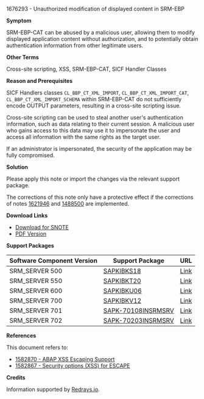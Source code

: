 1676293 - Unauthorized modification of displayed content in SRM-EBP

**Symptom**

SRM-EBP-CAT can be abused by a malicious user, allowing them to modify displayed application content without authorization, and to potentially obtain authentication information from other legitimate users.

**Other Terms**

Cross-site scripting, XSS, SRM-EBP-CAT, SICF Handler Classes

**Reason and Prerequisites**

SICF Handlers classes `CL_BBP_CT_XML_IMPORT`, `CL_BBP_CT_XML_IMPORT_CAT`, `CL_BBP_CT_XML_IMPORT_SCHEMA` within SRM-EBP-CAT do not sufficiently encode OUTPUT parameters, resulting in a cross-site scripting issue.

Cross-site scripting can be used to steal another user's authentication information, such as data relating to their current session. A malicious user who gains access to this data may use it to impersonate the user and access all information with the same rights as the target user.

If an administrator is impersonated, the security of the application may be fully compromised.

**Solution**

Please apply this note or import the changes via the relevant support package.

The corrections of this note only have a protective effect if the corrections of notes [1621946](https://me.sap.com/notes/1621946) and [1488500](https://me.sap.com/notes/1488500) are implemented.

**Download Links**

- [Download for SNOTE](https://notesdownloads.sap.com/note/0040000009954142017)
- [PDF Version](https://userapps.support.sap.com/sap/support/sfm/notes/print/0001676293?language=en-US&token=843A2448B60BFC67E34AAB4F1771104B)

**Support Packages**

| Software Component Version | Support Package | URL |
|----------------------------|-----------------|-----|
| SRM_SERVER 500             | [SAPKIBKS18](https://me.sap.com/supportpackage/SAPKIBKS18) | [Link](https://me.sap.com/supportpackage/SAPKIBKS18) |
| SRM_SERVER 550             | [SAPKIBKT20](https://me.sap.com/supportpackage/SAPKIBKT20) | [Link](https://me.sap.com/supportpackage/SAPKIBKT20) |
| SRM_SERVER 600             | [SAPKIBKU06](https://me.sap.com/supportpackage/SAPKIBKU06) | [Link](https://me.sap.com/supportpackage/SAPKIBKU06) |
| SRM_SERVER 700             | [SAPKIBKV12](https://me.sap.com/supportpackage/SAPKIBKV12) | [Link](https://me.sap.com/supportpackage/SAPKIBKV12) |
| SRM_SERVER 701             | [SAPK-70108INSRMSRV](https://me.sap.com/supportpackage/SAPK-70108INSRMSRV) | [Link](https://me.sap.com/supportpackage/SAPK-70108INSRMSRV) |
| SRM_SERVER 702             | [SAPK-70203INSRMSRV](https://me.sap.com/supportpackage/SAPK-70203INSRMSRV) | [Link](https://me.sap.com/supportpackage/SAPK-70203INSRMSRV) |

**References**

This document refers to:

- [1582870 - ABAP XSS Escaping Support](https://me.sap.com/notes/1582870)
- [1582867 - Security options (XSS) for ESCAPE](https://me.sap.com/notes/1582867)

**Credits**

Information supported by [Redrays.io](https://redrays.io).